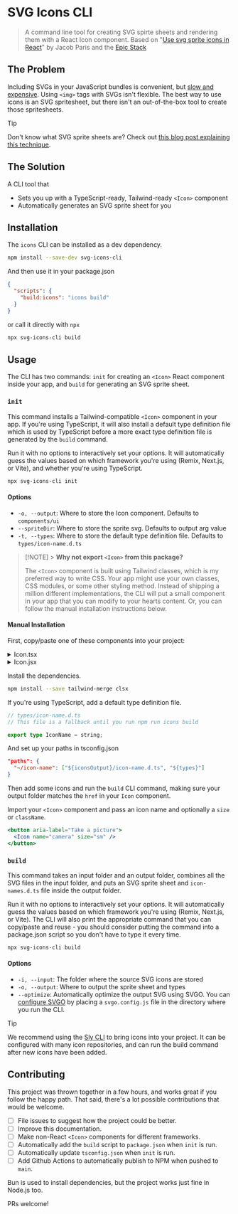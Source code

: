 # SVG Icons CLI

> A command line tool for creating SVG spirte sheets and rendering them with a React Icon component. Based on "[Use svg sprite icons in React](https://www.jacobparis.com/content/svg-icons)" by Jacob Paris and the [Epic Stack](https://github.com/epicweb-dev/epic-stack)

## The Problem

Including SVGs in your JavaScript bundles is convenient, but [slow and expensive](https://x.com/_developit/status/1382838799420514317?s=20). Using `<img>` tags with SVGs isn't flexible. The best way to use icons is an SVG spritesheet, but there isn't an out-of-the-box tool to create those spritesheets.

> [!TIP]
> Don't know what SVG sprite sheets are? Check out [this blog post explaining this technique](https://benadam.me/thoughts/react-svg-sprites/).

## The Solution

A CLI tool that

- Sets you up with a TypeScript-ready, Tailwind-ready `<Icon>` component
- Automatically generates an SVG sprite sheet for you

## Installation

The `icons` CLI can be installed as a dev dependency.

```bash
npm install --save-dev svg-icons-cli
```

And then use it in your package.json

```json
{
  "scripts": {
    "build:icons": "icons build"
  }
}
```

or call it directly with `npx`

```bash
npx svg-icons-cli build
```

## Usage

The CLI has two commands: `init` for creating an `<Icon>` React component inside your app, and `build` for generating an SVG sprite sheet.

### `init`

This command installs a Tailwind-compatible `<Icon>` component in your app. If you're using TypeScript, it will also install a default type definition file which is used by TypeScript before a more exact type definition file is generated by the `build` command.

Run it with no options to interactively set your options. It will automatically guess the values based on which framework you're using (Remix, Next.js, or Vite), and whether you're using TypeScript.

```bash
npx svg-icons-cli init
```

#### Options

- `-o, --output`: Where to store the Icon component. Defaults to `components/ui`
- `--spriteDir`: Where to store the sprite svg. Defaults to output arg value
- `-t, --types`: Where to store the default type definition file. Defaults to `types/icon-name.d.ts`

> [!NOTE] > **Why not export `<Icon>` from this package?**
>
> The `<Icon>` component is built using Tailwind classes, which is my preferred way to write CSS. Your app might use your own classes, CSS modules, or some other styling method. Instead of shipping a million different implementations, the CLI will put a small component in your app that you can modify to your hearts content. Or, you can follow the manual installation instructions below.

#### Manual Installation

First, copy/paste one of these components into your project:

<details><summary>Icon.tsx</summary>

```tsx
import { type SVGProps } from "react";
// Configure this path in your tsconfig.json
import { type IconName } from "~/icon-name";
import { type ClassValue, clsx } from "clsx";
import { twMerge } from "tailwind-merge";
import href from "./icons/sprite.svg";

export { href };

export { IconName };

const sizeClassName = {
  font: "w-[1em] h-[1em]",
  xs: "w-3 h-3",
  sm: "w-4 h-4",
  md: "w-5 h-5",
  lg: "w-6 h-6",
  xl: "w-7 h-7",
} as const;

type Size = keyof typeof sizeClassName;

const childrenSizeClassName = {
  font: "gap-1.5",
  xs: "gap-1.5",
  sm: "gap-1.5",
  md: "gap-2",
  lg: "gap-2",
  xl: "gap-3",
} satisfies Record<Size, string>;

/**
 * Renders an SVG icon. The icon defaults to the size of the font. To make it
 * align vertically with neighboring text, you can pass the text as a child of
 * the icon and it will be automatically aligned.
 * Alternatively, if you're not ok with the icon being to the left of the text,
 * you need to wrap the icon and text in a common parent and set the parent to
 * display "flex" (or "inline-flex") with "items-center" and a reasonable gap.
 */
export function Icon({
  name,
  size = "font",
  className,
  children,
  ...props
}: SVGProps<SVGSVGElement> & {
  name: IconName;
  size?: Size;
}) {
  if (children) {
    return (
      <span
        className={`inline-flex items-center ${childrenSizeClassName[size]}`}
      >
        <Icon name={name} size={size} className={className} {...props} />
        {children}
      </span>
    );
  }
  return (
    <svg
      {...props}
      className={twMerge(
        clsx(sizeClassName[size], "inline self-center", className)
      )}
    >
      <use href={`${href}#${name}`} />
    </svg>
  );
}
```

</details>

<details><summary>Icon.jsx</summary>

```jsx
import { clsx } from "clsx";
import { twMerge } from "tailwind-merge";
import href from "./icons/sprite.svg";

export { href };
export { IconName };

const sizeClassName = {
  font: "w-[1em] h-[1em]",
  xs: "w-3 h-3",
  sm: "w-4 h-4",
  md: "w-5 h-5",
  lg: "w-6 h-6",
  xl: "w-7 h-7",
};
const childrenSizeClassName = {
  font: "gap-1.5",
  xs: "gap-1.5",
  sm: "gap-1.5",
  md: "gap-2",
  lg: "gap-2",
  xl: "gap-3",
};
/**
 * Renders an SVG icon. The icon defaults to the size of the font. To make it
 * align vertically with neighboring text, you can pass the text as a child of
 * the icon and it will be automatically aligned.
 * Alternatively, if you're not ok with the icon being to the left of the text,
 * you need to wrap the icon and text in a common parent and set the parent to
 * display "flex" (or "inline-flex") with "items-center" and a reasonable gap.
 */
export function Icon({ name, size = "font", className, children, ...props }) {
  if (children) {
    return (
      <span
        className={\`inline-flex items-center \${childrenSizeClassName[size]}\`}
      >
        <Icon name={name} size={size} className={className} {...props} />
        {children}
      </span>
    );
  }
  return (
    <svg
      {...props}
      className={twMerge(clsx(sizeClassName[size], "inline self-center", className))}
    >
      <use href={\`\${href}#\${name}\`} />
    </svg>
  );
}
```

</details>

Install the dependencies.

```bash
npm install --save tailwind-merge clsx
```

If you're using TypeScript, add a default type definition file.

```ts
// types/icon-name.d.ts
// This file is a fallback until you run npm run icons build

export type IconName = string;
```

And set up your paths in tsconfig.json

```json
"paths": {
  "~/icon-name": ["${iconsOutput}/icon-name.d.ts", "${types}"]
}
```

Then add some icons and run the `build` CLI command, making sure your output folder matches the `href` in your `Icon` component.

Import your `<Icon>` component and pass an icon name and optionally a `size` or `className`.

```jsx
<button aria-label="Take a picture">
  <Icon name="camera" size="sm" />
</button>
```

### `build`

This command takes an input folder and an output folder, combines all the SVG files in the input folder, and puts an SVG sprite sheet and `icon-names.d.ts` file inside the output folder.

Run it with no options to interactively set your options. It will automatically guess the values based on which framework you're using (Remix, Next.js, or Vite). The CLI will also print the appropriate command that you can copy/paste and reuse - you should consider putting the command into a package.json script so you don't have to type it every time.

```bash
npx svg-icons-cli build
```

#### Options

- `-i, --input`: The folder where the source SVG icons are stored
- `-o, --output`: Where to output the sprite sheet and types
- `--optimize`: Automatically optimize the output SVG using SVGO. You can [configure SVGO](https://github.com/svg/svgo#configuration) by placing a `svgo.config.js` file in the directory where you run the CLI.

> [!TIP]
> We recommend using the [Sly CLI](https://sly-cli.fly.dev) to bring icons into your project. It can be configured with many icon repositories, and can run the build command after new icons have been added.

## Contributing

This project was thrown together in a few hours, and works great if you follow the happy path. That said, there's a lot possible contributions that would be welcome.

- [ ] File issues to suggest how the project could be better.
- [ ] Improve this documentation.
- [ ] Make non-React `<Icon>` components for different frameworks.
- [ ] Automatically add the `build` script to `package.json` when `init` is run.
- [ ] Automatically update `tsconfig.json` when `init` is run.
- [ ] Add Github Actions to automatically publish to NPM when pushed to `main`.

Bun is used to install dependencies, but the project works just fine in Node.js too.

PRs welcome!

